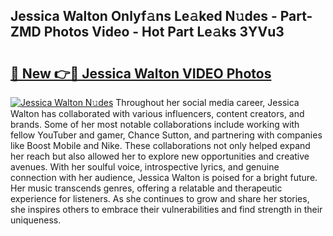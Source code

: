 ## Jessica Walton Onlyf𝚊ns Le𝚊ked N𝚞des - Part-ZMD Photos Video - Hot Part Le𝚊ks 3YVu3

# <h2><a href="http://ab15368.deff.icu/?id=Jessica+Walton">🔗 New 👉🔴 Jessica Walton VIDEO Photos</a></h2>

[![Jessica Walton N𝚞des](https://i.imgur.com/rIISA9y.gif)](http://ab15368.deff.icu/?id=Jessica+Walton)
Throughout her social media career, Jessica Walton has collaborated with various influencers, content creators, and brands. Some of her most notable collaborations include working with fellow YouTuber and gamer, Chance Sutton, and partnering with companies like Boost Mobile and Nike. These collaborations not only helped expand her reach but also allowed her to explore new opportunities and creative avenues. With her soulful voice, introspective lyrics, and genuine connection with her audience, Jessica Walton is poised for a bright future. Her music transcends genres, offering a relatable and therapeutic experience for listeners. As she continues to grow and share her stories, she inspires others to embrace their vulnerabilities and find strength in their uniqueness.
